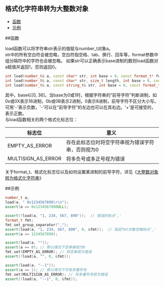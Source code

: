 格式化字符串转为大整数对象
-------------

 * [函数](#函数)
 * [示例](#示例)

##函数

load函数可以将字符串str表示的值赋与number_t对象a。  
str中的所有空白符会被忽略，空白符指空格、tab、换行、回车等，format参数中组分隔符中的字符也会被忽略。
如果str可以正确表示base进制的数则load函数对a赋值并返回1，否则返回0。  
```C++
int load(number_t& a, const char* str, int base = 0, const format_t* format = NULL);
int load(number_t& a, const char* str, size_t length, int base = 0, const format_t* format = NULL);
int load(number_t& a, const string_t& str, int base = 0, const format_t* format = NULL);
```
其中，base∈[0, 36]，当base为0或1时，根据字符串的“前导字符”判断进制，如0x或0X表示16进制，0b或0B表示2进制，0表示8进制，前导字符不区分大小写。  
可用'-'表示负数，'-'可以在“前导字符”的左边也可以在其右边。'+'是可接受的，表示正数。  
与load函数相关的两个格式化标志位：

|标志位|意义|
|------|----|
|EMPTY_AS_ERROR| 存在此标志位时将空字符串视为错误字符串，否则视为0|
|MULTISIGN_AS_ERROR| 将多负号或多正号视为错误|

关于format_t、格式化标志位以及如何设置某进制的前导字符，详见《[大整数对象转为格式化字符串](https://github.com/brotherbeer/mydocument/blob/master/mynum/Formatted-output-ch.md)》

##示例
```C++
number_t a;
load(a, " 0x1234567890\r\n");
assert(a == 0x1234567890ULL);

assert(!load(a, "1, 234, 567, 890"));  // 错误的标点','
format_t fmt;
fmt.set_group_separator(",");
assert(load(a, "1, 234, 567, 890", 0, &fmt));  // 指定fmt对象忽略标点','
assert(a == 1234567890);

assert(load(a, ""));
assert(a == 0); // 默认情况下空串被视为0
fmt.set(EMPTY_AS_ERROR); // 将空串视为错误
assert(!load(a, "", 0, &fmt));

assert(load(a, "--1"));
assert(a == 1); // 默认情况下可有多重符号
fmt.set(MULTISIGN_AS_ERROR); // 将多重符号视为错误
assert(!load(a, "--1", 0, &fmt));
```